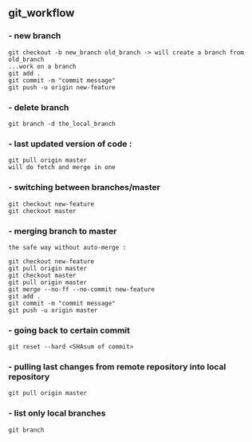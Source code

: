 ## git_workflow

### - new branch
```
git checkout -b new_branch old_branch -> will create a branch from old_branch
...work on a branch
git add .
git commit -m "commit message"
git push -u origin new-feature
```

### - delete branch
```
git branch -d the_local_branch
```

### - last updated version of code :
```
git pull origin master
will do fetch and merge in one
```

### - switching between branches/master
```
git checkout new-feature
git checkout master
```

### - merging branch to master
```
the safe way without auto-merge :

git checkout new-feature
git pull origin master
git checkout master
git pull origin master
git merge --no-ff --no-commit new-feature
git add .
git commit -m "commit message"
git push -u origin master
```

### - going back to certain commit
```
git reset --hard <SHAsum of commit>
```

### - pulling last changes from remote repository into local repository
```
git pull origin master
```

### - list only local branches
```
git branch
```

